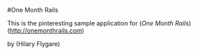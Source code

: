 #One Month Rails

This is the pinteresting sample application for (*One Month Rails*)(http://onemonthrails.com)

by (Hilary Flygare)